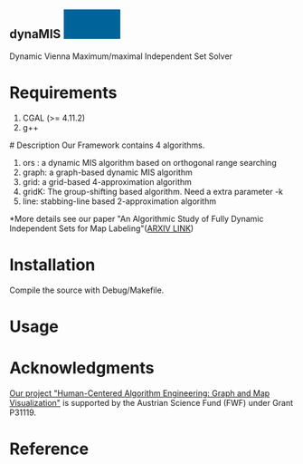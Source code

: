 ## dynaMIS <img src="dynamis_icon.gif" width="100">
Dynamic Vienna Maximum/maximal Independent Set Solver 
# Requirements
<ol>
<li>CGAL (>= 4.11.2)</li>
<li>  g++ </li>
</ol>
# Description
Our Framework contains 4 algorithms.
<ol>
<li>ors : a dynamic MIS algorithm based on orthogonal range searching </li>
<li>graph: a graph-based dynamic MIS algorithm</li>
<li>grid: a grid-based 4-approximation algorithm </li>
<li>gridK: The group-shifting based algorithm. Need a extra parameter -k</li>
<li>line: stabbing-line based 2-approximation algorithm</li>
</ol>

 *More details see our paper "An Algorithmic Study of Fully Dynamic Independent Sets for Map Labeling"([ARXIV LINK](https://arxiv.org/abs/2002.07611))
# Installation
Compile the source with Debug/Makefile.
# Usage


# Acknowledgments
[Our project "Human-Centered Algorithm Engineering: Graph and Map Visualization"](https://www.ac.tuwien.ac.at/research/humalgo/) is supported by the Austrian Science Fund (FWF) under Grant P31119.
# Reference


